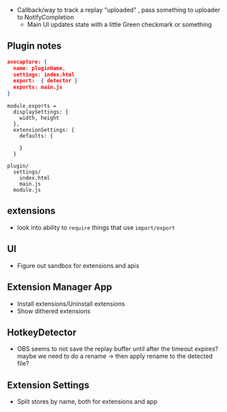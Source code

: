 - Callback/way to track a replay "uploaded" , pass something to uploader to NotifyCompletion
  - Main UI updates state with a little Green checkmark or something


## Plugin notes

```json
avocapture: {
  name: pluginName,
  settings: index.html
  export:  { detector }
  exports: main.js
}
```

```
module.exports = 
  displaySettings: {
    width, height
  },
  extensionSettings: {
    defaults: {
      
    }
  }
```

```
plugin/
  settings/
    index.html
    main.js
  module.js
```

## extensions

- look into ability to `require` things that use `import/export`

## UI

- Figure out sandbox for extensions and apis


## Extension Manager App

- Install extensions/Uninstall extensions
- Show dithered extensions

## HotkeyDetector

- OBS seems to not save the replay buffer until after the timeout expires? maybe we need to do a rename -> then apply rename to the detected file?


## Extension Settings

- Split stores by name, both for extensions and app